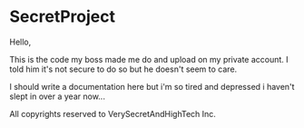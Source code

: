 # SecretProject

Hello,

This is the code my boss made me do and upload on my private account.
I told him it's not secure to do so but he doesn't seem to care.

I should write a documentation here but i'm so tired and depressed i haven't slept in over a year now...

All copyrights reserved to VerySecretAndHighTech Inc.
